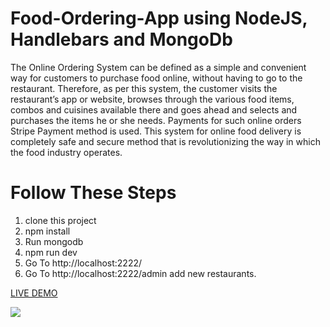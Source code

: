 # Food-Ordering-App using NodeJS, Handlebars and MongoDb
The Online Ordering System can be defined as a simple and convenient way for customers to purchase food online, without having to go to the restaurant.
Therefore, as per this system, the customer visits the restaurant’s app or website, browses through the various food items, combos and cuisines available there and goes ahead and selects and purchases the items he or she needs.
Payments for such online orders Stripe Payment method is used.
This system for online food delivery is completely safe and secure method that is revolutionizing the way in which the food industry operates.

# Follow These Steps

1. clone this project
2. npm install
3. Run mongodb
4. npm run dev
5. Go To  http://localhost:2222/
6. Go To http://localhost:2222/admin add new restaurants.


<a href="https://food-delievery.herokuapp.com/">LIVE DEMO</a>

<img src="https://media4.giphy.com/media/jlVToZK53qtQLBQdSr/giphy.gif"></img>
